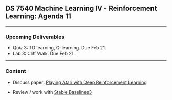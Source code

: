 ## DS 7540 Machine Learning IV - Reinforcement Learning: Agenda 11


---

### Upcoming Deliverables

- Quiz 3: TD learning, Q-learning. Due Feb 21.  
- Lab 3: Cliff Walk. Due Feb 21.


---

### Content

- Discuss paper: [Playing Atari with Deep Reinforcement Learning](https://arxiv.org/abs/1312.5602)

- Review / work with [Stable Baselines3]([https://stable-baselines.readthedocs.io/en/master/guide/quickstart.html](https://github.com/DLR-RM/stable-baselines3))

